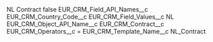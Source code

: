 <?xml version="1.0" encoding="UTF-8"?>
<CustomMetadata xmlns="http://soap.sforce.com/2006/04/metadata" xmlns:xsi="http://www.w3.org/2001/XMLSchema-instance" xmlns:xsd="http://www.w3.org/2001/XMLSchema">
    <label>NL Contract</label>
    <protected>false</protected>
    <values>
        <field>EUR_CRM_Field_API_Names__c</field>
        <value xsi:type="xsd:string">EUR_CRM_Country_Code__c</value>
    </values>
    <values>
        <field>EUR_CRM_Field_Values__c</field>
        <value xsi:type="xsd:string">NL</value>
    </values>
    <values>
        <field>EUR_CRM_Object_API_Name__c</field>
        <value xsi:type="xsd:string">EUR_CRM_Contract__c</value>
    </values>
    <values>
        <field>EUR_CRM_Operators__c</field>
        <value xsi:type="xsd:string">=</value>
    </values>
    <values>
        <field>EUR_CRM_Template_Name__c</field>
        <value xsi:type="xsd:string">NL_Contract</value>
    </values>
</CustomMetadata>
